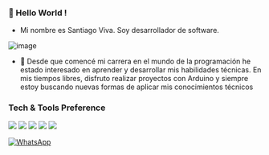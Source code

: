 ### 👋 Hello World !  

- Mi nombre es Santiago Viva. Soy desarrollador de software.

![image](https://github.com/SantDV/SantDV/assets/89231768/8e935c62-88b9-49f4-a25c-9f8c51412455)

- 👀  Desde que comencé mi carrera en el mundo de la programación he 
estado interesado en aprender y desarrollar mis habilidades técnicas. En mis 
tiempos libres, disfruto realizar proyectos con Arduino y siempre estoy buscando
 nuevas formas de aplicar mis conocimientos técnicos

### Tech & Tools Preference

<img src="https://img.shields.io/badge/-Bootstrap-563D7C?style=flat&logo=bootstrap&logoColor=white">
<img src="https://img.shields.io/badge/-MySQL-F29111?style=flat&logo=mysql&logoColor=FFFFFF">
<img src="http://img.shields.io/badge/-Git-F1502F?style=flat&logo=git&logoColor=FFFFFF">
<img src="http://img.shields.io/badge/-Github-000000?style=flat&logo=github&logoColor=FFFFFF">
<img src="http://img.shields.io/badge/-VS%20Code-007ACC?style=flat&logo=visual%20studio%20code&logoColor=white">

[![WhatsApp](https://img.shields.io/badge/WhatsApp-25D366?style=for-the-badge&logo=whatsapp&logoColor=white)](https://api.whatsapp.com/send?phone=543815398223)

